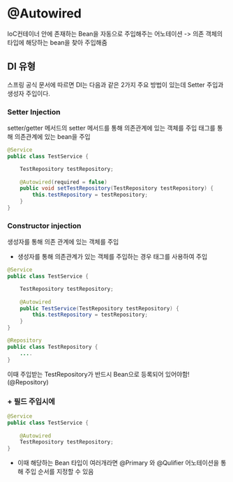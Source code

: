 # @Autowired
IoC컨테이너 안에 존재하는 Bean을 자동으로 주입해주는 어노테이션
-> 의존 객체의 타입에 해당하는 bean을 찾아 주입해줌

## DI 유형
스프링 공식 문서에 따르면 DI는 다음과 같은 2가지 주요 방법이 있는데 Setter 주입과 생성자 주입이다.

### Setter Injection
setter/getter 메서드의 setter 메서드를 통해 의존관계에 있는 객체를 주입
<property> 태그를 통해 의존관계에 있는 bean을 주입
```java
@Service
public class TestService {

    TestRepository testRepository;
	
    @Autowired(required = false)
    public void setTestRepository(TestRepository testRepository) {
        this.testRepository = testRepository;
    }
}
```

### Constructor injection 
생성자를 통해 의존 관계에 있는 객체를 주입
+ 생성자를 통해 의존관계가 있는 객체를 주입하는 경우 <constructor arg > 태그를 사용하여 주입

```java
@Service
public class TestService {

    TestRepository testRepository;
    
    @Autowired
    public TestService(TestRepository testRepository) {
        this.testRepository = testRepository;
    }
}
```

```java
@Repository
public class TestRepository {
	....
}
```
이때 주입받는 TestRepository가 반드시 Bean으로 등록되어 있어야함! (@Repository)

### + 필드 주입시에

```java
@Service
public class TestService {
	
    @Autowired
    TestRepository testRepository;
}
```
+ 이때 해당하는 Bean 타입이 여러개라면  @Primary 와 @Qulifier 어노테이션을 통해 주입 순서를 지정할 수 있음